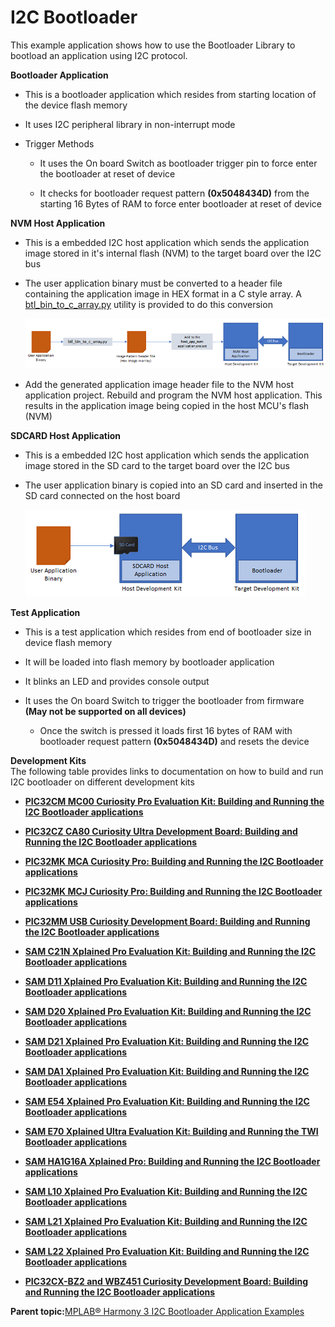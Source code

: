# I2C Bootloader

This example application shows how to use the Bootloader Library to bootload an application using I2C protocol.

**Bootloader Application**

-   This is a bootloader application which resides from starting location of the device flash memory

-   It uses I2C peripheral library in non-interrupt mode

-   Trigger Methods

    -   It uses the On board Switch as bootloader trigger pin to force enter the bootloader at reset of device

    -   It checks for bootloader request pattern **\(0x5048434D\)** from the starting 16 Bytes of RAM to force enter bootloader at reset of device


**NVM Host Application**

-   This is a embedded I2C host application which sends the application image stored in it's internal flash \(NVM\) to the target board over the I2C bus

-   The user application binary must be converted to a header file containing the application image in HEX format in a C style array. A [btl\_bin\_to\_c\_array.py](GUID-9CAF1352-B47D-4AD7-B254-E4195891E669.md) utility is provided to do this conversion

    ![i2c_bootloader_host_nvm](GUID-BA2EE978-3646-4499-972A-733FBDB3ABAC-low.png)

-   Add the generated application image header file to the NVM host application project. Rebuild and program the NVM host application. This results in the application image being copied in the host MCU's flash \(NVM\)


**SDCARD Host Application**

-   This is a embedded I2C host application which sends the application image stored in the SD card to the target board over the I2C bus

-   The user application binary is copied into an SD card and inserted in the SD card connected on the host board

    ![i2c_bootloader_host_sdcard](GUID-D175F964-8EE5-4362-9F37-A4DC77454196-low.png)


**Test Application**

-   This is a test application which resides from end of bootloader size in device flash memory

-   It will be loaded into flash memory by bootloader application

-   It blinks an LED and provides console output

-   It uses the On board Switch to trigger the bootloader from firmware **\(May not be supported on all devices\)**

    -   Once the switch is pressed it loads first 16 bytes of RAM with bootloader request pattern **\(0x5048434D\)** and resets the device


**Development Kits**<br />The following table provides links to documentation on how to build and run I2C bootloader on different development kits

-   **[PIC32CM MC00 Curiosity Pro Evaluation Kit: Building and Running the I2C Bootloader applications](GUID-D4179FE5-AFC5-4308-8D73-CEFD94BE2571.md)**  

-   **[PIC32CZ CA80 Curiosity Ultra Development Board: Building and Running the I2C Bootloader applications](GUID-DB7059E5-D0F7-48DB-8892-E0809B00C8F8.md)**  

-   **[PIC32MK MCA Curiosity Pro: Building and Running the I2C Bootloader applications](GUID-9A44E1A4-3100-4C23-9A2A-BB377C0D1D25.md)**  

-   **[PIC32MK MCJ Curiosity Pro: Building and Running the I2C Bootloader applications](GUID-EECFECB0-BC12-4251-AB38-D94F24BCBB1A.md)**  

-   **[PIC32MM USB Curiosity Development Board: Building and Running the I2C Bootloader applications](GUID-356E7BC2-DD74-4AB0-9E4B-763F99DC1188.md)**  

-   **[SAM C21N Xplained Pro Evaluation Kit: Building and Running the I2C Bootloader applications](GUID-D5880DBF-4A78-4FC6-8465-07209E9EAEB0.md)**  

-   **[SAM D11 Xplained Pro Evaluation Kit: Building and Running the I2C Bootloader applications](GUID-331E3623-B88E-440C-82F1-D30A5CDEE426.md)**  

-   **[SAM D20 Xplained Pro Evaluation Kit: Building and Running the I2C Bootloader applications](GUID-8C8A0A1A-C5E6-4562-AFFE-325DB1699629.md)**  

-   **[SAM D21 Xplained Pro Evaluation Kit: Building and Running the I2C Bootloader applications](GUID-54382171-F7F5-409A-89D6-4798E2AA43AE.md)**  

-   **[SAM DA1 Xplained Pro Evaluation Kit: Building and Running the I2C Bootloader applications](GUID-C276A55B-8AC3-4B36-A26D-F2A37BD1885D.md)**  

-   **[SAM E54 Xplained Pro Evaluation Kit: Building and Running the I2C Bootloader applications](GUID-150E2CB4-559E-4485-AAEF-6677A7D69781.md)**  

-   **[SAM E70 Xplained Ultra Evaluation Kit: Building and Running the TWI Bootloader applications](GUID-DDDCB31F-D6FC-430F-A46F-EE9B2E74C8CE.md)**  

-   **[SAM HA1G16A Xplained Pro: Building and Running the I2C Bootloader applications](GUID-901EDB7B-9526-43B5-B588-204229202782.md)**  

-   **[SAM L10 Xplained Pro Evaluation Kit: Building and Running the I2C Bootloader applications](GUID-92C72012-CDBD-447E-90F3-8609E6278DE2.md)**  

-   **[SAM L21 Xplained Pro Evaluation Kit: Building and Running the I2C Bootloader applications](GUID-E4FF9A5C-CEE8-4138-8F92-A892A1631EF6.md)**  

-   **[SAM L22 Xplained Pro Evaluation Kit: Building and Running the I2C Bootloader applications](GUID-A713CA7D-9DB9-4C8B-8D03-4A50A8FC13D6.md)**  

-   **[PIC32CX-BZ2 and WBZ451 Curiosity Development Board: Building and Running the I2C Bootloader applications](GUID-CDFE8722-DE9A-4D08-8E95-2EDCEF11F954.md)**  


**Parent topic:**[MPLAB® Harmony 3 I2C Bootloader Application Examples](GUID-85B9ED1C-4EF8-4639-8758-17D68906C3F9.md)


